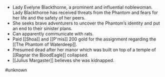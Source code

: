- Lady Evelyne Blackthorne, a prominent and influential noblewoman. Lady Blackthorne has received threats from the Phantom and fears for her life and the safety of her peers. 
- She seeks brave adventurers to uncover the Phantom’s identity and put an end to their sinister plans.
- Can apparently communicate with rats.
- Paid [[Shoa]] and [[P'mis]] 200 gold for the assignment regarding the [[The Phantom of Waterdeep]].
- Presumed dead after her manor which was built on top of a temple of [[Ragnar the BloodEagle]] collapsed.
- [[Julius Margaster]] believes she was kidnapped.


#unknown 